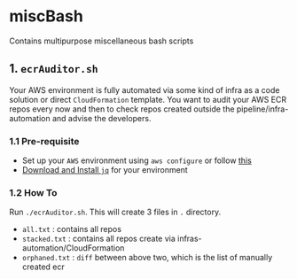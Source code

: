 # miscBash
Contains multipurpose miscellaneous bash scripts

## 1. `ecrAuditor.sh`
Your AWS environment is fully automated via some kind of infra as a code solution or direct `CloudFormation` template. You want to audit your AWS ECR repos every now and then to check repos created outside the pipeline/infra-automation and advise the developers.

### 1.1 Pre-requisite
- Set up your `AWS` environment using `aws configure` or follow [this](https://docs.aws.amazon.com/sdk-for-java/v1/developer-guide/setup-credentials.html)
- [Download and Install `jq`](https://stedolan.github.io/jq/download/) for your environment

### 1.2 How To
Run `./ecrAuditor.sh`. This will create 3 files in `.` directory.
- `all.txt` : contains all repos
- `stacked.txt` : contains all repos create via infras-automation/CloudFormation
- `orphaned.txt` : `diff` between above two, which is the list of manually created ecr

